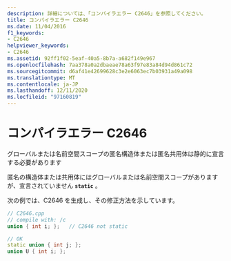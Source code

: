 ```yaml
---
description: 詳細については、「コンパイラエラー C2646」を参照してください。
title: コンパイラエラー C2646
ms.date: 11/04/2016
f1_keywords:
- C2646
helpviewer_keywords:
- C2646
ms.assetid: 92ff1f02-5eaf-40a5-8b7a-a682f149e967
ms.openlocfilehash: 7aa378a0a2dbaeae78a63f97e83a84d94d861c72
ms.sourcegitcommit: d6af41e42699628c3e2e6063ec7b03931a49a098
ms.translationtype: MT
ms.contentlocale: ja-JP
ms.lasthandoff: 12/11/2020
ms.locfileid: "97160819"
---
```

# <a name="compiler-error-c2646"></a>コンパイラエラー C2646

グローバルまたは名前空間スコープの匿名構造体または匿名共用体は静的に宣言する必要があります

匿名の構造体または共用体にはグローバルまたは名前空間スコープがありますが、宣言されていません **`static`** 。

次の例では、C2646 を生成し、その修正方法を示しています。

```cpp
// C2646.cpp
// compile with: /c
union { int i; };   // C2646 not static

// OK
static union { int j; };
union U { int i; };
```
